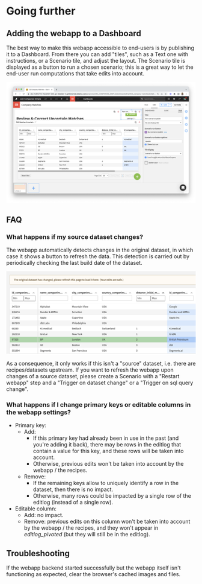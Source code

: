 # Going further

## Adding the webapp to a Dashboard

The best way to make this webapp accessible to end-users is by publishing it to a Dashboard. From there you can add "tiles", such as a Text one with instructions, or a Scenario tile, and adjust the layout. The Scenario tile is displayed as a button to run a chosen scenario; this is a great way to let the end-user run computations that take edits into account.

![](dashboard_edit.png)

## FAQ

### What happens if my source dataset changes?

The webapp automatically detects changes in the original dataset, in which case it shows a button to refresh the data. This detection is carried out by periodically checking the last build date of the dataset.

![](refresh_data.png)

As a consequence, it only works if this isn't a "source" dataset, i.e. there are recipes/datasets upstream. If you want to refresh the webapp upon changes of a source dataset, please create a Scenario with a "Restart webapp" step and a "Trigger on dataset change" or a "Trigger on sql query change".

### What happens if I change primary keys or editable columns in the webapp settings?

* Primary key:
  * Add:
    * If this primary key had already been in use in the past (and you're adding it back), there may be rows in the editlog that contain a value for this key, and these rows will be taken into account.
    * Otherwise, previous edits won't be taken into account by the webapp / the recipes.
  * Remove:
    * If the remaining keys allow to uniquely identify a row in the dataset, then there is no impact.
    * Otherwise, many rows could be impacted by a single row of the editlog (instead of a single row).
* Editable column:
  * Add: no impact.
  * Remove: previous edits on this column won't be taken into account by the webapp / the recipes, and they won't appear in _editlog\_pivoted_ (but they will still be in the editlog).

## Troubleshooting

If the webapp backend started successfully but the webapp itself isn't functioning as expected, clear the browser's cached images and files.


